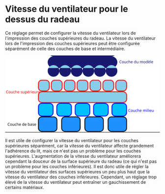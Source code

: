 Vitesse du ventilateur pour le dessus du radeau
====
Ce réglage permet de configurer la vitesse du ventilateur lors de l'impression des couches supérieures du radeau. La vitesse du ventilateur lors de l'impression des couches supérieures peut être configurée séparément de celle des couches de base et intermédiaire.

![Où se trouvent les couches supérieures dans le radeau](../images/raft_dimensions_simplified_fr.svg)

Il est utile de configurer la vitesse du ventilateur pour les couches supérieures séparément, car la vitesse du ventilateur affecte grandement l'adhérence du lit, mais ce n'est pas un problème pour les couches supérieures. L'augmentation de la vitesse du ventilateur améliorera cependant la douceur de la surface supérieure du radeau (ce qui n'est pas un problème pour les couches inférieures). Il est donc utile de régler la vitesse du ventilateur des surfaces supérieures un peu plus haut que la vitesse du ventilateur des couches inférieures. Cependant, un réglage trop élevé de la vitesse du ventilateur peut entraîner un gauchissement de certains matériaux.
